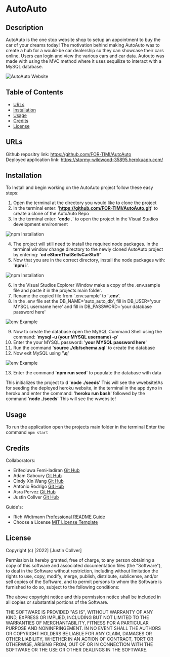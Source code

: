 # AutoAuto

## Description

AutoAuto is the one stop website shop to setup an appointment to buy the car of your dreams today! The motivation behind making AutoAuto was to create a hub for a would-be car dealership so they can showcase their cars online. Users can login and view the various cars and car data. Autouto was made with using the MVC method where it uses sequilize to interact with a MySQL database.


![AutoAuto Website](./public/pictures/website-example.png)


## Table of Contents

- [URLs](#urls)
- [Installation](#installation)
- [Usage](#usage)
- [Credits](#credits)
- [License](#license)

## URLs
Github repositry link: https://github.com/FOR-TIMI/AutoAuto <br>
Deployed application link: https://stormy-wildwood-35895.herokuapp.com/

## Installation
To Install and begin working on the AutoAuto project follow these easy steps:

1. Open the terminal at the directory you would like to clone the project
2. In the terminal enter: '<b>https://github.com/FOR-TIMI/AutoAuto.git</b>' to create a clone of the AutoAuto Repo
3. In the terminal enter: '<b>code .</b>' to open the project in the Visual Studios development environment

![npm Installation](./public/pictures/npm-installation.png)

4. The project will still need to install the required node packages. In the terminal window change directory to the newly cloned AutoAuto project by entering: '<b>cd eStoreThatSellsCarStuff</b>' 
5. Now that you are in the correct directory, install the node packages with: '<b>npm i</b>'.

![npm Installation](./public/pictures/node-install.png)

6. In the Visual Studios Explorer Window make a copy of the .env.sample file and paste it in the projects main folder.
7. Rename the copied file from '.env.sample' to '<b>.env</b>'.
8. In the .env file set the DB_NAME='auto_auto_db', fill in DB_USER='your MYSQL username here' and fill in DB_PASSWORD='your database password here'

![env Example](./public/pictures/env-example.png)

9. Now to create the database open the MySQL Command Shell using the command: '<b>mysql -u (your MYSQL username) -p</b>'
10. Enter the your MYSQL password: '<b>your MYSQL password here</b>'
11. Run the command '<b>source ./db/schema.sql</b>' to create the database
12. Now exit MySQL using '<b>\q</b>'

![env Example](./public/pictures/mysql-example.png)

13. Enter the command '<b>npm run seed</b>' to populate the database with data

This initializes the project to d '<b>node ./seeds</b>'
This will see the wwebsite!As for seeding the deployed heroku website, in the terminal in the app dyno in heroku and enter the command:
'<b>heroku run bash</b>' followed by the command '<b>node ./seeds</b>'
This will see the wwebsite!





## Usage

To run the application open the projects main folder in the terminal
Enter the command ```npm start```

## Credits

Collaborators:
- Erifeoluwa Femi-ladiran [Git Hub](https://github.com/FOR-TIMI)
- Adam Gaboury [Git Hub](https://github.com/AdamGabo)
- Cindy Xin Wang [Git Hub](https://github.com/CindyX1109)
- Antonio Rodrigo [Git Hub](https://github.com/Maemis)
- Asra Pervez [Git Hub](https://github.com/asrabilal)
- Justin Collver [Git Hub](https://github.com/threewide)

Guide's:
- Rich Widtmann [Professional README Guide](https://coding-boot-camp.github.io/full-stack/github/professional-readme-guide)
- Choose a License [MIT License Template](https://choosealicense.com/licenses/mit/)

## License

Copyright (c) [2022] [Justin Collver]

Permission is hereby granted, free of charge, to any person obtaining a copy
of this software and associated documentation files (the "Software"), to deal
in the Software without restriction, including without limitation the rights
to use, copy, modify, merge, publish, distribute, sublicense, and/or sell
copies of the Software, and to permit persons to whom the Software is
furnished to do so, subject to the following conditions:

The above copyright notice and this permission notice shall be included in all
copies or substantial portions of the Software.

THE SOFTWARE IS PROVIDED "AS IS", WITHOUT WARRANTY OF ANY KIND, EXPRESS OR
IMPLIED, INCLUDING BUT NOT LIMITED TO THE WARRANTIES OF MERCHANTABILITY,
FITNESS FOR A PARTICULAR PURPOSE AND NONINFRINGEMENT. IN NO EVENT SHALL THE
AUTHORS OR COPYRIGHT HOLDERS BE LIABLE FOR ANY CLAIM, DAMAGES OR OTHER
LIABILITY, WHETHER IN AN ACTION OF CONTRACT, TORT OR OTHERWISE, ARISING FROM,
OUT OF OR IN CONNECTION WITH THE SOFTWARE OR THE USE OR OTHER DEALINGS IN THE
SOFTWARE.
